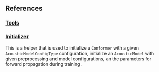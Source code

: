 ## References

### [Tools](tools.md)

### [Initializer](initializer.md)

This is a helper that is used to initialize a `Conformer` with a given `AcousticModelConfigType` configuration,
initialize an `AcousticModel` with given preprocessing and model configurations,
an the parameters for forward propagation during training.
